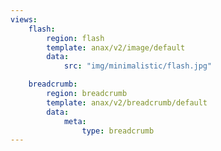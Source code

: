 ```yaml
---
views:
    flash:
        region: flash
        template: anax/v2/image/default
        data:
            src: "img/minimalistic/flash.jpg"

    breadcrumb:
        region: breadcrumb
        template: anax/v2/breadcrumb/default
        data:
            meta: 
                type: breadcrumb
---
```

